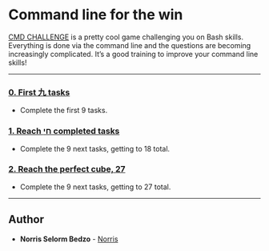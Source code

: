 # Command line for the win

[CMD CHALLENGE](https://cmdchallenge.com/) is a pretty cool game challenging you on Bash skills. Everything is done via the command line and the questions are becoming increasingly complicated. It’s a good training to improve your command line skills!

---

### [0. First 九 tasks](./0-first_9_tasks.png)
* Complete the first 9 tasks.


### [1. Reach חי completed tasks](./1-next-9-tasks.png)
* Complete the 9 next tasks, getting to 18 total.


### [2. Reach the perfect cube, 27](./2-last-9-tasks.png)
* Complete the 9 next tasks, getting to 27 total.

---

## Author
* **Norris Selorm Bedzo** - [Norris](https://github.com/bedzon94)

